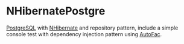 # NHibernatePostgre
[PostgreSQL](https://www.postgresql.org/) with [NHibernate](http://nhibernate.info/) and repository pattern,
include a simple console test with dependency injection pattern using [AutoFac](https://autofac.org/).

